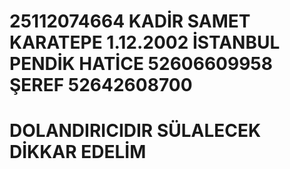 # 25112074664  KADİR SAMET  KARATEPE  1.12.2002  İSTANBUL  PENDİK  HATİCE  52606609958  ŞEREF  52642608700 
# DOLANDIRICIDIR SÜLALECEK DİKKAR EDELİM
